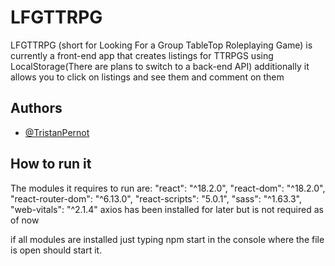 
# LFGTTRPG

LFGTTRPG (short for Looking For a Group TableTop Roleplaying Game) is currently a front-end app that creates listings for TTRPGS using LocalStorage(There are plans to switch to a back-end API) additionally it allows you to click on listings and see them and comment on them
## Authors

- [@TristanPernot](https://github.com/TristanPernot)





## How to run it
The modules it requires to run are:
    "react": "^18.2.0",
    "react-dom": "^18.2.0",
    "react-router-dom": "^6.13.0",
    "react-scripts": "5.0.1",
    "sass": "^1.63.3",
    "web-vitals": "^2.1.4"
axios has been installed for later but is not required as of now

if all modules are installed just typing npm start in the console where the file is open should start it.